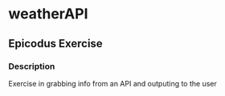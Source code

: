 # weatherAPI

## Epicodus Exercise

### Description

Exercise in grabbing info from an API and outputing to the user
